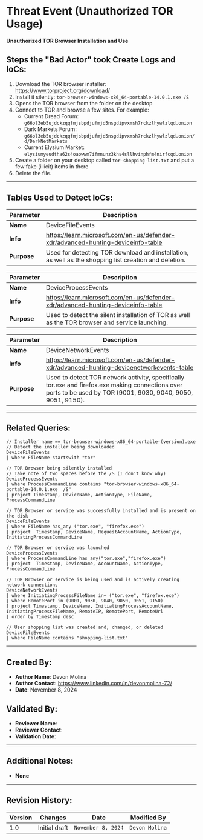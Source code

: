 # Threat Event (Unauthorized TOR Usage)
**Unauthorized TOR Browser Installation and Use**

## Steps the "Bad Actor" took Create Logs and IoCs:
1. Download the TOR browser installer: https://www.torproject.org/download/
2. Install it silently: ```tor-browser-windows-x86_64-portable-14.0.1.exe /S```
3. Opens the TOR browser from the folder on the desktop
4. Connect to TOR and browse a few sites. For example:
   - Current Dread Forum: ```g66ol3eb5ujdckzqqfmjsbpdjufmjd5nsgdipvxmsh7rckzlhywlzlqd.onion```
   - Dark Markets Forum: ```g66ol3eb5ujdckzqqfmjsbpdjufmjd5nsgdipvxmsh7rckzlhywlzlqd.onion/d/DarkNetMarkets```
   - Current Elysium Market: ```elysiumyeudtha62s4oaowwm7ifmnunz3khs4sllhvinphfm4nirfcqd.onion```
6. Create a folder on your desktop called ```tor-shopping-list.txt``` and put a few fake (illicit) items in there
7. Delete the file.

---

## Tables Used to Detect IoCs:
| **Parameter**       | **Description**                                                              |
|---------------------|------------------------------------------------------------------------------|
| **Name**| DeviceFileEvents|
| **Info**|https://learn.microsoft.com/en-us/defender-xdr/advanced-hunting-deviceinfo-table|
| **Purpose**| Used for detecting TOR download and installation, as well as the shopping list creation and deletion. |

| **Parameter**       | **Description**                                                              |
|---------------------|------------------------------------------------------------------------------|
| **Name**| DeviceProcessEvents|
| **Info**|https://learn.microsoft.com/en-us/defender-xdr/advanced-hunting-deviceinfo-table|
| **Purpose**| Used to detect the silent installation of TOR as well as the TOR browser and service launching.|

| **Parameter**       | **Description**                                                              |
|---------------------|------------------------------------------------------------------------------|
| **Name**| DeviceNetworkEvents|
| **Info**|https://learn.microsoft.com/en-us/defender-xdr/advanced-hunting-devicenetworkevents-table|
| **Purpose**| Used to detect TOR network activity, specifically tor.exe and firefox.exe making connections over ports to be used by TOR (9001, 9030, 9040, 9050, 9051, 9150).|

---

## Related Queries:
```kql
// Installer name == tor-browser-windows-x86_64-portable-(version).exe
// Detect the installer being downloaded
DeviceFileEvents
| where FileName startswith "tor"

// TOR Browser being silently installed
// Take note of two spaces before the /S (I don't know why)
DeviceProcessEvents
| where ProcessCommandLine contains "tor-browser-windows-x86_64-portable-14.0.1.exe  /S"
| project Timestamp, DeviceName, ActionType, FileName, ProcessCommandLine

// TOR Browser or service was successfully installed and is present on the disk
DeviceFileEvents
| where FileName has_any ("tor.exe", "firefox.exe")
| project  Timestamp, DeviceName, RequestAccountName, ActionType, InitiatingProcessCommandLine

// TOR Browser or service was launched
DeviceProcessEvents
| where ProcessCommandLine has_any("tor.exe","firefox.exe")
| project  Timestamp, DeviceName, AccountName, ActionType, ProcessCommandLine

// TOR Browser or service is being used and is actively creating network connections
DeviceNetworkEvents
| where InitiatingProcessFileName in~ ("tor.exe", "firefox.exe")
| where RemotePort in (9001, 9030, 9040, 9050, 9051, 9150)
| project Timestamp, DeviceName, InitiatingProcessAccountName, InitiatingProcessFileName, RemoteIP, RemotePort, RemoteUrl
| order by Timestamp desc

// User shopping list was created and, changed, or deleted
DeviceFileEvents
| where FileName contains "shopping-list.txt"
```

---

## Created By:
- **Author Name**: Devon Molina
- **Author Contact**: https://www.linkedin.com/in/devonmolina-72/
- **Date**: November 8, 2024

## Validated By:
- **Reviewer Name**: 
- **Reviewer Contact**: 
- **Validation Date**: 

---

## Additional Notes:
- **None**

---

## Revision History:
| **Version** | **Changes**                   | **Date**         | **Modified By**   |
|-------------|-------------------------------|------------------|-------------------|
| 1.0         | Initial draft                  | `November 8, 2024`  | `Devon Molina`   
